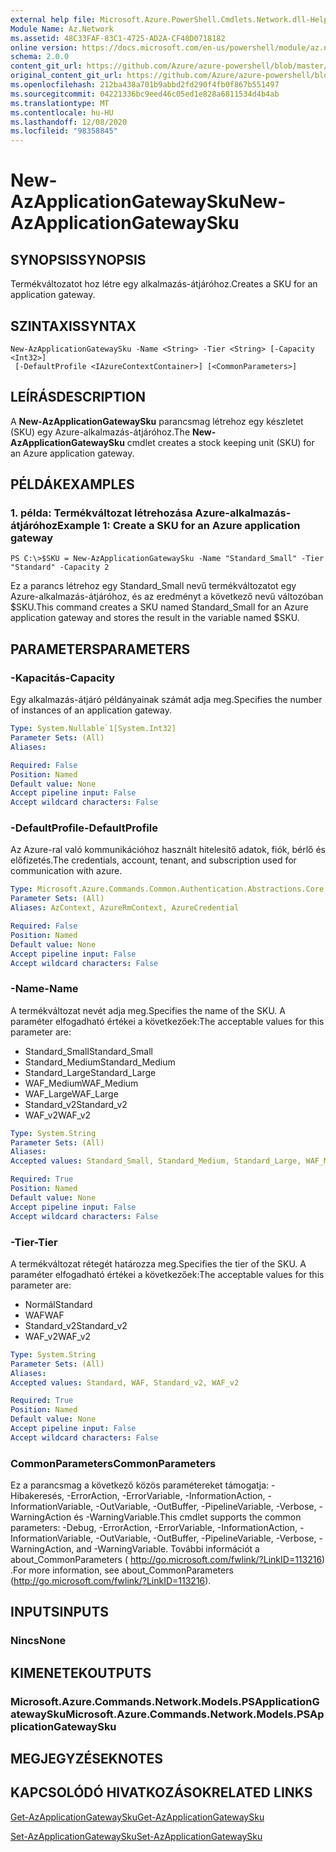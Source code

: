 ```yaml
---
external help file: Microsoft.Azure.PowerShell.Cmdlets.Network.dll-Help.xml
Module Name: Az.Network
ms.assetid: 48C33FAF-83C1-4725-AD2A-CF48D0718182
online version: https://docs.microsoft.com/en-us/powershell/module/az.network/new-azapplicationgatewaysku
schema: 2.0.0
content_git_url: https://github.com/Azure/azure-powershell/blob/master/src/Network/Network/help/New-AzApplicationGatewaySku.md
original_content_git_url: https://github.com/Azure/azure-powershell/blob/master/src/Network/Network/help/New-AzApplicationGatewaySku.md
ms.openlocfilehash: 212ba438a701b9abbd2fd290f4fb0f867b551497
ms.sourcegitcommit: 04221336bc9eed46c05ed1e828a6811534d4b4ab
ms.translationtype: MT
ms.contentlocale: hu-HU
ms.lasthandoff: 12/08/2020
ms.locfileid: "98358845"
---
```

# <span data-ttu-id="32d00-101">New-AzApplicationGatewaySku</span><span class="sxs-lookup"><span data-stu-id="32d00-101">New-AzApplicationGatewaySku</span></span>

## <span data-ttu-id="32d00-102">SYNOPSIS</span><span class="sxs-lookup"><span data-stu-id="32d00-102">SYNOPSIS</span></span>
<span data-ttu-id="32d00-103">Termékváltozatot hoz létre egy alkalmazás-átjáróhoz.</span><span class="sxs-lookup"><span data-stu-id="32d00-103">Creates a SKU for an application gateway.</span></span>

## <span data-ttu-id="32d00-104">SZINTAXIS</span><span class="sxs-lookup"><span data-stu-id="32d00-104">SYNTAX</span></span>

```
New-AzApplicationGatewaySku -Name <String> -Tier <String> [-Capacity <Int32>]
 [-DefaultProfile <IAzureContextContainer>] [<CommonParameters>]
```

## <span data-ttu-id="32d00-105">LEÍRÁS</span><span class="sxs-lookup"><span data-stu-id="32d00-105">DESCRIPTION</span></span>
<span data-ttu-id="32d00-106">A **New-AzApplicationGatewaySku** parancsmag létrehoz egy készletet (SKU) egy Azure-alkalmazás-átjáróhoz.</span><span class="sxs-lookup"><span data-stu-id="32d00-106">The **New-AzApplicationGatewaySku** cmdlet creates a stock keeping unit (SKU) for an Azure application gateway.</span></span>

## <span data-ttu-id="32d00-107">PÉLDÁK</span><span class="sxs-lookup"><span data-stu-id="32d00-107">EXAMPLES</span></span>

### <span data-ttu-id="32d00-108">1. példa: Termékváltozat létrehozása Azure-alkalmazás-átjáróhoz</span><span class="sxs-lookup"><span data-stu-id="32d00-108">Example 1: Create a SKU for an Azure application gateway</span></span>
```
PS C:\>$SKU = New-AzApplicationGatewaySku -Name "Standard_Small" -Tier "Standard" -Capacity 2
```

<span data-ttu-id="32d00-109">Ez a parancs létrehoz egy Standard_Small nevű termékváltozatot egy Azure-alkalmazás-átjáróhoz, és az eredményt a következő nevű változóban $SKU.</span><span class="sxs-lookup"><span data-stu-id="32d00-109">This command creates a SKU named Standard_Small for an Azure application gateway and stores the result in the variable named $SKU.</span></span>

## <span data-ttu-id="32d00-110">PARAMETERS</span><span class="sxs-lookup"><span data-stu-id="32d00-110">PARAMETERS</span></span>

### <span data-ttu-id="32d00-111">-Kapacitás</span><span class="sxs-lookup"><span data-stu-id="32d00-111">-Capacity</span></span>
<span data-ttu-id="32d00-112">Egy alkalmazás-átjáró példányainak számát adja meg.</span><span class="sxs-lookup"><span data-stu-id="32d00-112">Specifies the number of instances of an application gateway.</span></span>

```yaml
Type: System.Nullable`1[System.Int32]
Parameter Sets: (All)
Aliases:

Required: False
Position: Named
Default value: None
Accept pipeline input: False
Accept wildcard characters: False
```

### <span data-ttu-id="32d00-113">-DefaultProfile</span><span class="sxs-lookup"><span data-stu-id="32d00-113">-DefaultProfile</span></span>
<span data-ttu-id="32d00-114">Az Azure-ral való kommunikációhoz használt hitelesítő adatok, fiók, bérlő és előfizetés.</span><span class="sxs-lookup"><span data-stu-id="32d00-114">The credentials, account, tenant, and subscription used for communication with azure.</span></span>

```yaml
Type: Microsoft.Azure.Commands.Common.Authentication.Abstractions.Core.IAzureContextContainer
Parameter Sets: (All)
Aliases: AzContext, AzureRmContext, AzureCredential

Required: False
Position: Named
Default value: None
Accept pipeline input: False
Accept wildcard characters: False
```

### <span data-ttu-id="32d00-115">-Name</span><span class="sxs-lookup"><span data-stu-id="32d00-115">-Name</span></span>
<span data-ttu-id="32d00-116">A termékváltozat nevét adja meg.</span><span class="sxs-lookup"><span data-stu-id="32d00-116">Specifies the name of the SKU.</span></span>
<span data-ttu-id="32d00-117">A paraméter elfogadható értékei a következőek:</span><span class="sxs-lookup"><span data-stu-id="32d00-117">The acceptable values for this parameter are:</span></span>
- <span data-ttu-id="32d00-118">Standard_Small</span><span class="sxs-lookup"><span data-stu-id="32d00-118">Standard_Small</span></span>
- <span data-ttu-id="32d00-119">Standard_Medium</span><span class="sxs-lookup"><span data-stu-id="32d00-119">Standard_Medium</span></span>
- <span data-ttu-id="32d00-120">Standard_Large</span><span class="sxs-lookup"><span data-stu-id="32d00-120">Standard_Large</span></span>
- <span data-ttu-id="32d00-121">WAF_Medium</span><span class="sxs-lookup"><span data-stu-id="32d00-121">WAF_Medium</span></span>
- <span data-ttu-id="32d00-122">WAF_Large</span><span class="sxs-lookup"><span data-stu-id="32d00-122">WAF_Large</span></span>
- <span data-ttu-id="32d00-123">Standard_v2</span><span class="sxs-lookup"><span data-stu-id="32d00-123">Standard_v2</span></span>
- <span data-ttu-id="32d00-124">WAF_v2</span><span class="sxs-lookup"><span data-stu-id="32d00-124">WAF_v2</span></span>

```yaml
Type: System.String
Parameter Sets: (All)
Aliases:
Accepted values: Standard_Small, Standard_Medium, Standard_Large, WAF_Medium, WAF_Large, Standard_v2, WAF_v2

Required: True
Position: Named
Default value: None
Accept pipeline input: False
Accept wildcard characters: False
```

### <span data-ttu-id="32d00-125">-Tier</span><span class="sxs-lookup"><span data-stu-id="32d00-125">-Tier</span></span>
<span data-ttu-id="32d00-126">A termékváltozat rétegét határozza meg.</span><span class="sxs-lookup"><span data-stu-id="32d00-126">Specifies the tier of the SKU.</span></span>
<span data-ttu-id="32d00-127">A paraméter elfogadható értékei a következőek:</span><span class="sxs-lookup"><span data-stu-id="32d00-127">The acceptable values for this parameter are:</span></span>
- <span data-ttu-id="32d00-128">Normál</span><span class="sxs-lookup"><span data-stu-id="32d00-128">Standard</span></span>
- <span data-ttu-id="32d00-129">WAF</span><span class="sxs-lookup"><span data-stu-id="32d00-129">WAF</span></span>
- <span data-ttu-id="32d00-130">Standard_v2</span><span class="sxs-lookup"><span data-stu-id="32d00-130">Standard_v2</span></span>
- <span data-ttu-id="32d00-131">WAF_v2</span><span class="sxs-lookup"><span data-stu-id="32d00-131">WAF_v2</span></span>

```yaml
Type: System.String
Parameter Sets: (All)
Aliases:
Accepted values: Standard, WAF, Standard_v2, WAF_v2

Required: True
Position: Named
Default value: None
Accept pipeline input: False
Accept wildcard characters: False
```

### <span data-ttu-id="32d00-132">CommonParameters</span><span class="sxs-lookup"><span data-stu-id="32d00-132">CommonParameters</span></span>
<span data-ttu-id="32d00-133">Ez a parancsmag a következő közös paramétereket támogatja: -Hibakeresés, -ErrorAction, -ErrorVariable, -InformationAction, -InformationVariable, -OutVariable, -OutBuffer, -PipelineVariable, -Verbose, -WarningAction és -WarningVariable.</span><span class="sxs-lookup"><span data-stu-id="32d00-133">This cmdlet supports the common parameters: -Debug, -ErrorAction, -ErrorVariable, -InformationAction, -InformationVariable, -OutVariable, -OutBuffer, -PipelineVariable, -Verbose, -WarningAction, and -WarningVariable.</span></span> <span data-ttu-id="32d00-134">További információt a about_CommonParameters ( http://go.microsoft.com/fwlink/?LinkID=113216) .</span><span class="sxs-lookup"><span data-stu-id="32d00-134">For more information, see about_CommonParameters (http://go.microsoft.com/fwlink/?LinkID=113216).</span></span>

## <span data-ttu-id="32d00-135">INPUTS</span><span class="sxs-lookup"><span data-stu-id="32d00-135">INPUTS</span></span>

### <span data-ttu-id="32d00-136">Nincs</span><span class="sxs-lookup"><span data-stu-id="32d00-136">None</span></span>

## <span data-ttu-id="32d00-137">KIMENETEK</span><span class="sxs-lookup"><span data-stu-id="32d00-137">OUTPUTS</span></span>

### <span data-ttu-id="32d00-138">Microsoft.Azure.Commands.Network.Models.PSApplicationGatewaySku</span><span class="sxs-lookup"><span data-stu-id="32d00-138">Microsoft.Azure.Commands.Network.Models.PSApplicationGatewaySku</span></span>

## <span data-ttu-id="32d00-139">MEGJEGYZÉSEK</span><span class="sxs-lookup"><span data-stu-id="32d00-139">NOTES</span></span>

## <span data-ttu-id="32d00-140">KAPCSOLÓDÓ HIVATKOZÁSOK</span><span class="sxs-lookup"><span data-stu-id="32d00-140">RELATED LINKS</span></span>

[<span data-ttu-id="32d00-141">Get-AzApplicationGatewaySku</span><span class="sxs-lookup"><span data-stu-id="32d00-141">Get-AzApplicationGatewaySku</span></span>](./Get-AzApplicationGatewaySku.md)

[<span data-ttu-id="32d00-142">Set-AzApplicationGatewaySku</span><span class="sxs-lookup"><span data-stu-id="32d00-142">Set-AzApplicationGatewaySku</span></span>](./Set-AzApplicationGatewaySku.md)


